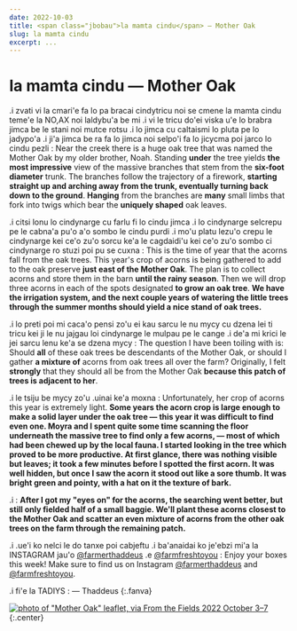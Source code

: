 ```yaml
---
date: 2022-10-03
title: <span class="jbobau">la mamta cindu</span> — Mother Oak
slug: la mamta cindu
excerpt: ...
---
```


# <span class="jbobau">la mamta cindu</span> — Mother Oak

.i zvati vi la cmari'e fa lo pa bracai cindytricu noi se cmene la mamta cindu teme'e la NO,AX noi laldybu'a be mi .i vi le tricu do'ei viska u'e lo brabra jimca be le stani noi mutce rotsu .i lo jimca cu caltaismi lo pluta pe lo jadypo'a .i ji'a jimca be ra fa lo jimca noi selpo'i fa lo jicycma poi jarco lo cindu pezli
: Near the creek there is a huge oak tree that was named the Mother Oak by my older brother, Noah. Standing **under** the tree yields **the most impressive** view of the massive branches that stem from the **six-foot diameter** trunk. The branches follow the trajectory of a firework, **starting straight up and arching away from the trunk, eventually turning back down to the ground**. **Hanging** from the branches are **many** small limbs that fork into twigs which bear the **uniquely shaped** oak leaves.

.i citsi lonu lo cindynarge cu farlu fi lo cindu jimca .i lo cindynarge selcrepu pe le cabna'a pu'o a'o sombo le cindu purdi .i mo'u platu lezu'o crepu le cindynarge kei ce'o zu'o sorcu ke'a le cagdaidi'u kei ce'o zu'o sombo ci cindynarge ro stuzi poi pu se cuxna
: This is the time of year that the acorns fall from the oak trees. This year's crop of acorns is being gathered to add to the oak preserve **just east of the Mother Oak**. The plan is to collect acorns and store them in the barn **until the rainy season**. Then we will drop three acorns in each of the spots designated **to grow an oak tree**. **We have the irrigation system, and the next couple years of watering the little trees through the summer months should yield a nice stand of oak trees.**

.i lo preti poi mi caca'o pensi zo'u ei kau sarcu le nu mycy cu dzena lei ti tricu kei ji le nu jajgau loi cindynarge le mulpau pe le cange .i de'a mi krici le jei sarcu lenu ke'a se dzena mycy
: The question I have been toiling with is: Should **all** of these oak trees be descendants of the Mother Oak, or should I gather **a mixture of** acorns from oak trees all over the farm? Originally, I felt **strongly** that they should all be from the Mother Oak **because this patch of trees is adjacent to her**.

.i le tsiju be mycy zo'u .uinai ke'a moxna
: Unfortunately, her crop of acorns this year is extremely light. **Some years the acorn crop is large enough to make a solid layer under the oak tree — this year it was difficult to find even one. Moyra and I spent quite some time scanning the floor underneath the massive tree to find only a few acorns, — most of which had been chewed up by the local fauna. I started looking in the tree which proved to be more productive. At first glance, there was nothing visible but leaves; it took a few minutes before I spotted the first acorn. It was well hidden, but once I saw the acorn it stood out like a sore thumb. It was bright green and pointy, with a hat on it the texture of bark.**

.i
: **After I got my "eyes on" for the acorns, the searching went better, but still only fielded half of a small baggie. We'll plant these acorns closest to the Mother Oak and scatter an even mixture of acorns from the other oak trees on the farm through the remaining patch.**

.i .ue'i ko nelci le do tanxe poi cabjeftu .i ba'anaidai ko je'ebzi mi'a la INSTAGRAM jau'o [@farmerthaddeus] .e [@farmfreshtoyou]
: Enjoy your boxes this week! Make sure to find us on Instagram [@farmerthaddeus] and [@farmfreshtoyou].

.i fi'e la TADIYS
: — Thaddeus
{:.fanva}

[![photo of "Mother Oak" leaflet, via _From the Fields_ 2022 October 3–7](https://i.imgur.com/puQX8D8l.jpg)](https://i.imgur.com/puQX8D8.jpg)
{:.center}

[@farmerthaddeus]: https://instagram.com/farmerthaddeus
[@farmfreshtoyou]: https://instagram.com/farmfreshtoyou
